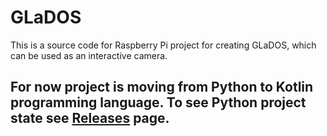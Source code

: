# GLaDOS
This is a source code for Raspberry Pi project for creating GLaDOS, which can be used as an interactive camera.

## For now project is moving from Python to Kotlin programming language. To see Python project state see [Releases](https://github.com/GGorAA/GLaDOS/releases) page.
